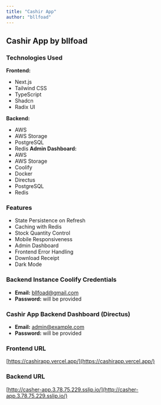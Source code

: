 ```yaml
---
title: "Cashir App"
author: "bllfoad"
---
```


## Cashir App by bllfoad

### Technologies Used

**Frontend:**
- Next.js
- Tailwind CSS
- TypeScript
- Shadcn
- Radix UI

**Backend:**
- AWS
- AWS Storage
- PostgreSQL
- Redis
**Admin Dashboard:**
- AWS
- AWS Storage
- Coolify
- Docker
- Directus
- PostgreSQL
- Redis

### Features

- State Persistence on Refresh
- Caching with Redis
- Stock Quantity Control
- Mobile Responsiveness
- Admin Dashboard
- Frontend Error Handling
- Download Receipt
- Dark Mode

### Backend Instance Coolify Credentials

- **Email:** bllfoad@gmail.com
- **Password:** will be provided

### Cashir App Backend Dashboard (Directus)

- **Email:** admin@example.com
- **Password:** will be provided

### Frontend URL

[https://cashirapp.vercel.app/](https://cashirapp.vercel.app/)

### Backend URL
[http://casher-app.3.78.75.229.sslip.io/](http://casher-app.3.78.75.229.sslip.io/)